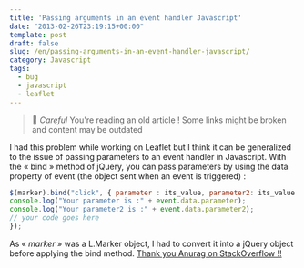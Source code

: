 ```yaml
---
title: 'Passing arguments in an event handler Javascript'
date: "2013-02-26T23:19:15+00:00"
template: post
draft: false
slug: /en/passing-arguments-in-an-event-handler-javascript/
category: Javascript
tags:
  - bug
  - javascript
  - leaflet
---
```


> 👴 _Careful_ You're reading an old article ! Some links might be broken and content may be outdated


I had this problem while working on Leaflet but I think it can be generalized to the issue of passing parameters to an event handler in Javascript. With the « bind » method of jQuery, you can pass parameters by using the data property of event (the object sent when an event is triggered) :
```javascript
$(marker).bind("click", { parameter : its_value, parameter2: its_value }, function(event) {
console.log("Your parameter is :" + event.data.parameter);
console.log("Your parameter2 is :" + event.data.parameter2);
// your code goes here
});
```
  
As « <em>marker</em> » was a L.Marker object, I had to convert it into a jQuery object before applying the bind method. <a href="http://stackoverflow.com/questions/3994527/passing-parameters-to-click-bind-event-in-jquery" target="_blank">Thank you Anurag on StackOverflow !!</a> 